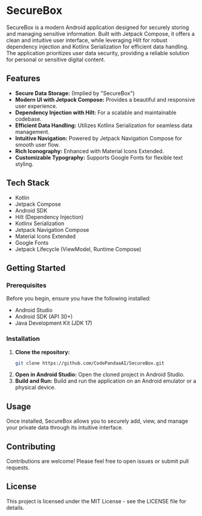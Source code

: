 # SecureBox

SecureBox is a modern Android application designed for securely storing and managing sensitive information. Built with Jetpack Compose, it offers a clean and intuitive user interface, while leveraging Hilt for robust dependency injection and Kotlinx Serialization for efficient data handling. The application prioritizes user data security, providing a reliable solution for personal or sensitive digital content.

## Features

*   **Secure Data Storage:** (Implied by "SecureBox")
*   **Modern UI with Jetpack Compose:** Provides a beautiful and responsive user experience.
*   **Dependency Injection with Hilt:** For a scalable and maintainable codebase.
*   **Efficient Data Handling:** Utilizes Kotlinx Serialization for seamless data management.
*   **Intuitive Navigation:** Powered by Jetpack Navigation Compose for smooth user flow.
*   **Rich Iconography:** Enhanced with Material Icons Extended.
*   **Customizable Typography:** Supports Google Fonts for flexible text styling.

## Tech Stack

*   Kotlin
*   Jetpack Compose
*   Android SDK
*   Hilt (Dependency Injection)
*   Kotlinx Serialization
*   Jetpack Navigation Compose
*   Material Icons Extended
*   Google Fonts
*   Jetpack Lifecycle (ViewModel, Runtime Compose)

## Getting Started

### Prerequisites

Before you begin, ensure you have the following installed:

*   Android Studio
*   Android SDK (API 30+)
*   Java Development Kit (JDK 17)

### Installation

1.  **Clone the repository:**
    ```bash
    git clone https://github.com/CodePandaaAI/SecureBox.git
    ```
2.  **Open in Android Studio:**
    Open the cloned project in Android Studio.
3.  **Build and Run:**
    Build and run the application on an Android emulator or a physical device.

## Usage

Once installed, SecureBox allows you to securely add, view, and manage your private data through its intuitive interface.

## Contributing

Contributions are welcome! Please feel free to open issues or submit pull requests.

## License

This project is licensed under the MIT License - see the LICENSE file for details.
